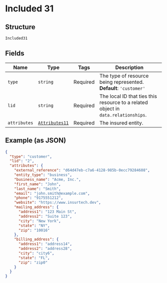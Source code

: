 
# Included 31

## Structure

`Included31`

## Fields

| Name | Type | Tags | Description |
|  --- | --- | --- | --- |
| `type` | `string` | Required | The type of resource being represented.<br>**Default**: `'customer'` |
| `lid` | `string` | Required | The local ID that ties this resource to a related object in `data.relationships`. |
| `attributes` | [`Attributes11`](../../doc/models/attributes-11.md) | Required | The insured entity. |

## Example (as JSON)

```json
{
  "type": "customer",
  "lid": "2",
  "attributes": {
    "external_reference": "d64d47eb-c7a6-4128-985b-0ecc79284608",
    "entity_type": "business",
    "business_name": "Acme, Inc.",
    "first_name": "John",
    "last_name": "Smith",
    "email": "john.smith@example.com",
    "phone": "9175551212",
    "website": "https://www.insurtech.dev",
    "mailing_address": {
      "address1": "123 Main St",
      "address2": "Suite 123",
      "city": "New York",
      "state": "NY",
      "zip": "10016"
    },
    "billing_address": {
      "address1": "address14",
      "address2": "address28",
      "city": "city6",
      "state": "FL",
      "zip": "zip0"
    }
  }
}
```

